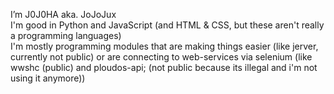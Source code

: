 I’m J0J0HA aka. JoJoJux  
I'm good in Python and JavaScript (and HTML & CSS, but these aren't really a programming languages)  
I'm mostly programming modules that are making things easier (like jerver, currently not public) or are connecting to web-services via selenium (like wwshc (public) and ploudos-api; (not public because its illegal and i'm not using it anymore))  
